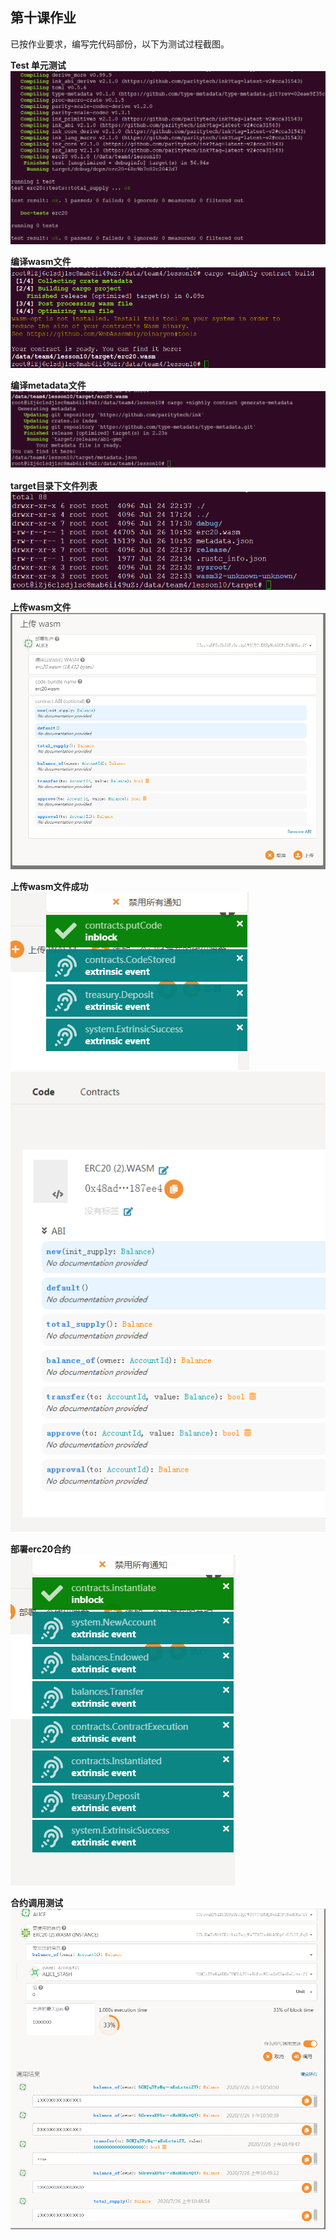 ## 第十课作业

已按作业要求，编写完代码部份，以下为测试过程截图。   

**Test 单元测试**  
![lesson-10](./imgs/10.1.png)

**编译wasm文件**  
![lesson-10](./imgs/10.2.png)

**编译metadata文件**  
![lesson-10](./imgs/10.3.png)

**target目录下文件列表**  
![lesson-10](./imgs/10.4.png)

**上传wasm文件**  
![lesson-10](./imgs/10.5.png)

**上传wasm文件成功**  
![lesson-10](./imgs/10.6.png)
![lesson-10](./imgs/10.7.png)

**部署erc20合约**  
![lesson-10](./imgs/10.8.png)

**合约调用测试**  
![lesson-10](./imgs/10.9.png)
